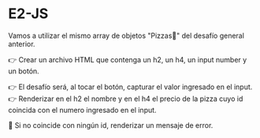 # E2-JS
Vamos a utilizar el mismo array de objetos "Pizzas🍕" del desafío general anterior. 

👉 Crear un archivo HTML que contenga un h2, un h4, un input number y un botón. 

👉 El desafío será, al tocar el botón, capturar el valor ingresado en el input.
👉 Renderizar en el h2 el nombre y en el h4 el precio de la pizza cuyo id coincida con el numero ingresado en el input. 

🚨 Si no coincide con ningún id, renderizar un mensaje de error. 
